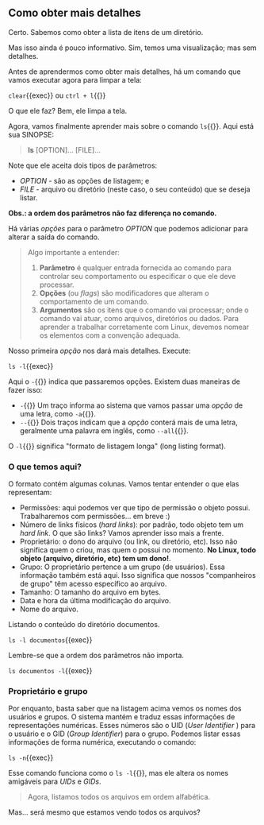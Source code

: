 ## Como obter mais detalhes

Certo. Sabemos como obter a lista de itens de um diretório.

Mas isso ainda é pouco informativo. Sim, temos uma visualização; mas sem detalhes.

Antes de aprendermos como obter mais detalhes, há um comando que vamos executar agora para limpar a tela:

`clear`{{exec}} ou `ctrl + l`{{}}

O que ele faz? Bem, ele limpa a tela.

Agora, vamos finalmente aprender mais sobre o comando `ls`{{}}. Aqui está sua SINOPSE:

> **ls** [OPTION]... [FILE]...

Note que ele aceita dois tipos de parâmetros:

- _OPTION_ - são as opções de listagem; e
- _FILE_ - arquivo ou diretório (neste caso, o seu conteúdo) que se deseja listar.

**Obs.: a ordem dos parâmetros não faz diferença no comando.**

Há várias _opções_ para o parâmetro _OPTION_ que podemos adicionar para alterar a saída do comando.

> Algo importante a entender: 
> 1. **Parâmetro** é qualquer entrada fornecida ao comando para controlar seu comportamento ou especificar o que ele deve processar.
> 2. **Opções** (ou _flags_) são modificadores que alteram o comportamento de um comando.
> 3. **Argumentos** são os itens que o comando vai processar; onde o comando vai atuar, como arquivos, diretórios ou dados.
> Para aprender a trabalhar corretamente com Linux, devemos nomear os elementos com a convenção adequada.

Nosso primeira _opção_ nos dará mais detalhes. Execute:

`ls -l`{{exec}}

Aqui o `-`{{}} indica que passaremos opções. Existem duas maneiras de fazer isso:

- `-`{{}} Um traço informa ao sistema que vamos passar uma _opção_ de uma letra, como `-a`{{}}.
- `--`{{}} Dois traços indicam que a _opção_ conterá mais de uma letra, geralmente uma palavra em inglês, como `--all`{{}}.

O `-l`{{}} significa "formato de listagem longa" (long listing format).

### O que temos aqui?

O formato contém algumas colunas. Vamos tentar entender o que elas representam:

- Permissões: aqui podemos ver que tipo de permissão o objeto possui. Trabalharemos com permissões... em breve :)
- Número de links físicos (_hard links_): por padrão, todo objeto tem um _hard link_. O que são links? Vamos aprender isso mais a frente.
- Proprietário: o dono do arquivo (ou link, ou diretório, etc). Isso não significa quem o criou, mas quem o possui no momento. **No Linux, todo objeto (arquivo, diretório, etc) tem um dono!**.
- Grupo: O proprietário pertence a um grupo (de usuários). Essa informação também está aqui. Isso significa que nossos "companheiros de grupo" têm acesso específico ao arquivo.
- Tamanho: O tamanho do arquivo em bytes.
- Data e hora da última modificação do arquivo.
- Nome do arquivo.

Listando o conteúdo do diretório documentos.

`ls -l documentos`{{exec}}

Lembre-se que a ordem dos parâmetros não importa.

`ls documentos -l`{{exec}}

### Proprietário e grupo
Por enquanto, basta saber que na listagem acima vemos os nomes dos usuários e grupos. O sistema mantém e traduz essas informações de representações numéricas. Esses números são o UID (_User Identifier_ ) para o usuário e o GID (_Group Identifier_) para o grupo. Podemos listar essas informações de forma numérica, executando o comando:

`ls -n`{{exec}}

Esse comando funciona como o `ls -l`{{}}, mas ele altera os nomes amigáveis para _UIDs_ e _GIDs_.

> Agora, listamos todos os arquivos em ordem alfabética.

 Mas... será mesmo que estamos vendo todos os arquivos?